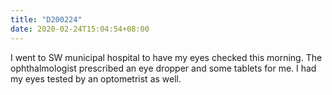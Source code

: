 ```yaml
---
title: "D200224"
date: 2020-02-24T15:04:54+08:00
---
```


I went to SW municipal hospital to have my eyes checked this morning. The ophthalmologist prescribed an eye dropper and some tablets for me. I had my eyes tested by an optometrist as well.